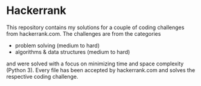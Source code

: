 # Hackerrank
This repository contains my solutions for a couple of coding challenges from hackerrank.com. The challenges are from the categories

- problem solving (medium to hard) 
- algorithms & data structures (medium to hard)
 
and were solved with a focus on minimizing time and space complexity (Python 3). Every file has been accepted by hackerrank.com and solves the respective coding challenge. 
